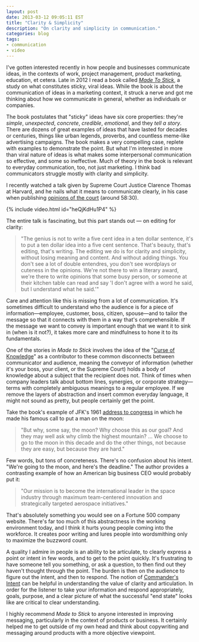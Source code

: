 ```yaml
---
layout: post
date: 2013-03-12 09:05:11 EST
title: "Clarity & Simplicity"
description: "On clarity and simplicity in communication."
categories: blog
tags:
- communication
- video
---
```


I've gotten interested recently in how people and businesses communicate ideas, in the contexts of work, project management, product marketing, education, et cetera. Late in 2012 I read a book called _[Made To Stick](https://www.goodreads.com/book/show/69242.Made_to_Stick)_, a study on what constitutes sticky, viral ideas. While the book is about the communication of ideas in a marketing context, it struck a nerve and got me thinking about how we communicate in general, whether as individuals or companies.

The book postulates that "sticky" ideas have six core properties: they're _simple_, _unexpected_, _concrete_, _credible_, _emotional_, and they _tell a story_. There are dozens of great examples of ideas that have lasted for decades or centuries, things like urban legends, proverbs, and countless meme-like advertising campaigns. The book makes a very compelling case, replete with examples to demonstrate the point. But what I'm interested in more than viral nature of ideas is what makes some interpersonal communication so effective, and some so ineffective. Much of theory in the book is relevant to everyday communication, too, not just marketing. I think bad communicators struggle mostly with clarity and simplicity.

I recently watched a talk given by Supreme Court Justice Clarence Thomas at Harvard, and he nails what it means to communicate clearly, in his case when publishing [opinions of the court](http://www.supremecourt.gov/opinions/opinions.aspx) (around 58:30).

{% include video.html id="heQjKdHu1P4" %}

The entire talk is fascinating, but this part stands out &mdash; on editing for clarity:

> "The genius is not to write a five cent idea in a ten dollar sentence, it's to put a ten dollar idea into a five cent sentence. That's beauty, that's editing, that's writing. The editing we do is for clarity and simplicity, without losing meaning and content. And without adding things. You don't see a lot of double entendres, you don't see wordplays or cuteness in the opinions. We're not there to win a literary award, we're there to write opinions that some busy person, or someone at their kitchen table can read and say 'I don't agree with a word he said, but I understand what he said.'"

Care and attention like this is missing from a lot of communication. It's sometimes difficult to understand who the audience is for a piece of information&mdash;employee, customer, boss, citizen, spouse&mdash;and to tailor the message so that it connects with them in a way that's comprehensible. If the message we want to convey is important enough that we want it to sink in (when is it not?), it takes more care and mindfulness to hone it to its fundamentals.

One of the stories in _Made to Stick_ involves the idea of the "[Curse of Knowledge](https://en.wikipedia.org/wiki/Curse_of_knowledge)" as a contributor to these common disconnects between communicator and audience, meaning the conveyor of information (whether it's your boss, your client, or the Supreme Court) holds a body of knowledge about a subject that the recipient does not. Think of times when company leaders talk about bottom lines, synergies, or corporate strategy&mdash;terms with completely ambiguous meanings to a regular employee. If we remove the layers of abstraction and insert common everyday language, it might not sound as pretty, but people certainly get the point.

Take the book's example of JFK's 1961 [address to congress](http://en.wikisource.org/wiki/We_choose_to_go_to_the_moon) in which he made his famous call to put a man on the moon:

> "But why, some say, the moon? Why choose this as our goal? And they may well ask why climb the highest mountain? ... We choose to go to the moon in this decade and do the other things, not because they are easy, but because they are hard."

Few words, but tons of concreteness. There's no confusion about his intent. "We're going to the moon, and here's the deadline." The author provides a contrasting example of how an American big business CEO would probably put it:

> "Our mission is to become the international leader in the space industry through maximum team-centered innovation and strategically targeted aerospace initiatives."

That's absolutely something you would see on a Fortune 500 company website. There's far too much of this abstractness in the working environment today, and I think it hurts young people coming into the workforce. It creates poor writing and lures people into wordsmithing only to maximize the buzzword count.

A quality I admire in people is an ability to be articulate, to clearly express a point or intent in few words, and to get to the point quickly. It's frustrating to have someone tell you something, or ask a question, to then find out they haven't thought through the point. The burden is then on the audience to figure out the intent, and then to respond. The notion of [Commander's Intent](https://en.wikipedia.org/wiki/Commander's_intent) can be helpful in understanding the value of clarity and articulation. In order for the listener to take your information and respond appropriately, goals, purpose, and a clear picture of what the successful "end state" looks like are critical to clear understanding.

I highly recommend _Made to Stick_ to anyone interested in improving messaging, particularly in the context of products or business. It certainly helped me to get outside of my own head and think about copywriting and messaging around products with a more objective viewpoint.
